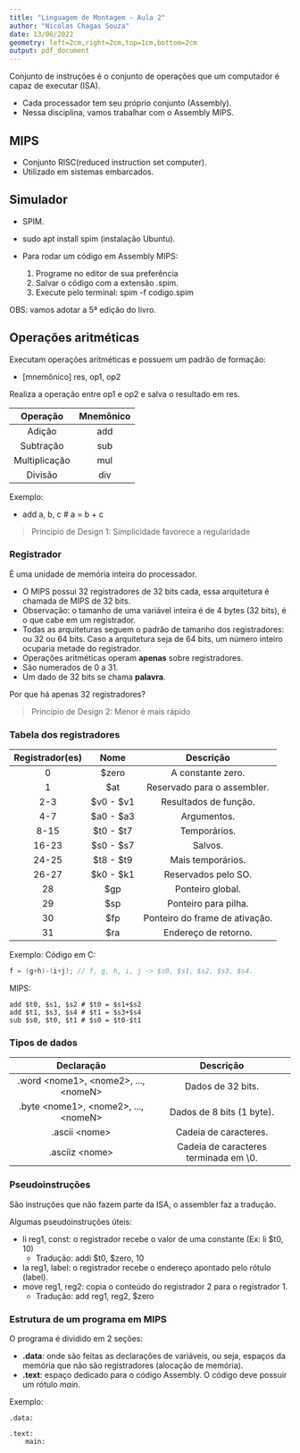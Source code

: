 ```yaml
---
title: "Linguagem de Montagem - Aula 2"
author: "Nicolas Chagas Souza"
date: 13/06/2022
geometry: left=2cm,right=2cm,top=1cm,bottom=2cm
output: pdf_document
---
```


Conjunto de instruções é o conjunto de operações que um computador é capaz de executar (ISA).

- Cada processador tem seu próprio conjunto (Assembly).
- Nessa disciplina, vamos trabalhar com o Assembly MIPS.

## MIPS

- Conjunto RISC(reduced instruction set computer).
- Utilizado em sistemas embarcados.

## Simulador

- SPIM.
- sudo apt install spim (instalação Ubuntu).

- Para rodar um código em Assembly MIPS:
  1. Programe no editor de sua preferência
  2. Salvar o código com a extensão .spim.
  3. Execute pelo terminal: spim -f codigo.spim

OBS: vamos adotar a 5ª edição do livro.

## Operações aritméticas

Executam operações aritméticas e possuem um padrão de formação:

- [mnemônico] res, op1, op2

Realiza a operação entre op1 e op2 e salva o resultado em res.

|   Operação    | Mnemônico |
| :-----------: | :-------: |
|    Adição     |    add    |
|   Subtração   |    sub    |
| Multiplicação |    mul    |
|    Divisão    |    div    |

Exemplo:

- add a, b, c # a = b + c

> Princípio de Design 1: Simplicidade favorece a regularidade

### Registrador

É uma unidade de memória inteira do processador.

- O MIPS possui 32 registradores de 32 bits cada, essa arquitetura é chamada de MIPS de 32 bits.
- Observação: o tamanho de uma variável inteira é de 4 bytes (32 bits), é o que cabe em um registrador.
- Todas as arquiteturas seguem o padrão de tamanho dos registradores: ou 32 ou 64 bits. Caso a arquitetura seja de 64 bits, um número inteiro ocuparia metade do registrador.
- Operações aritméticas operam **apenas** sobre registradores.
- São numerados de 0 a 31.
- Um dado de 32 bits se chama **palavra**.

Por que há apenas 32 registradores?

> Princípio de Design 2: Menor é mais rápido

### Tabela dos registradores

| Registrador(es) |   Nome    |           Descrição            |
| :-------------: | :-------: | :----------------------------: |
|        0        |   $zero   |       A constante zero.        |
|        1        |    $at    |  Reservado para o assembler.   |
|       2-3       | $v0 - $v1 |     Resultados de função.      |
|       4-7       | $a0 - $a3  |          Argumentos.           |
|      8-15       | $t0 - $t7  |          Temporários.          |
|      16-23      | $s0 - $s7  |            Salvos.             |
|      24-25      | $t8 - $t9  |       Mais temporários.        |
|      26-27      | $k0 - $k1  |      Reservados pelo SO.       |
|       28        |    $gp    |        Ponteiro global.        |
|       29        |    $sp    |      Ponteiro para pilha.      |
|       30        |    $fp    | Ponteiro do frame de ativação. |
|       31        |    $ra    |      Endereço de retorno.      |

Exemplo:
Código em C:

```C
f = (g+h)-(i+j); // f, g, h, i, j -> $s0, $s1, $s2, $s3, $s4.
```

MIPS:

```assembly
add $t0, $s1, $s2 # $t0 = $s1+$s2
add $t1, $s3, $s4 # $t1 = $s3+$s4
sub $s0, $t0, $t1 # $s0 = $t0-$t1
```

### Tipos de dados

|               Declaração                |               Descrição               |
| :-------------------------------------: | :-----------------------------------: |
| .word \<nome1>, \<nome2>, ..., \<nomeN> |           Dados de 32 bits.           |
| .byte \<nome1>, \<nome2>, ..., \<nomeN> |       Dados de 8 bits (1 byte).       |
|             .ascii \<nome>              |         Cadeia de caracteres.         |
|             .asciiz \<nome>             | Cadeia de caracteres terminada em \0. |

### Pseudoinstruções

São instruções que não fazem parte da ISA, o assembler faz a tradução.

Algumas pseudoinstruções úteis:

- li reg1, const: o registrador recebe o valor de uma constante (Ex: li $t0, 10)
  - Tradução: addi $t0, $zero, 10
- la reg1, label: o registrador recebe o endereço apontado pelo rótulo (label).
- move reg1, reg2: copia o conteúdo do registrador 2 para o registrador 1.
  - Tradução: add reg1, reg2, $zero

### Estrutura de um programa em MIPS

O programa é dividido em 2 seções:

- **.data**: onde são feitas as declarações de variáveis, ou seja, espaços da memória que não são registradores (alocação de memória).
- **.text**: espaço dedicado para o código Assembly. O código deve possuir um rótulo _main_.

Exemplo:

```assembly
.data:

.text:
    main:

```
